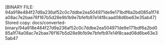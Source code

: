[BINARY FILE: 94a918e484f27d9a236af52c0c7ddbe2ea504971de9e171bdf6a2bd085a1f74a08ac7e2bae76f167b5d28e9b1b9e7bfefb97e14f8caad08d6be63e35ab47]
Stored copy: docs/converted-binary/94a918e484f27d9a236af52c0c7ddbe2ea504971de9e171bdf6a2bd085a1f74a08ac7e2bae76f167b5d28e9b1b9e7bfefb97e14f8caad08d6be63e35ab47
